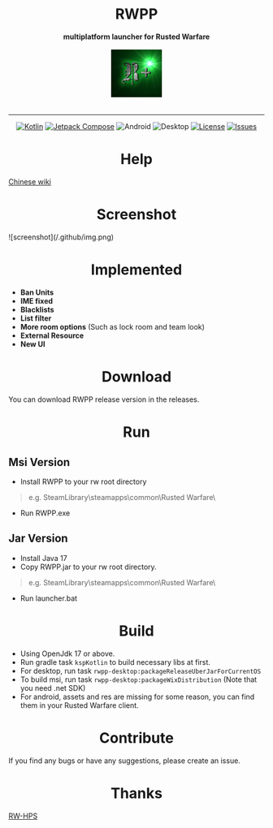<div align="center">
<h1> RWPP </h1>
<div align="center">
  <strong>multiplatform launcher for Rusted Warfare</strong>
</div>
<br />
<div align="center">
 <img src = "https://github.com/Minxyzgo/RWPP/blob/main/rwpp-core/src/commonMain/composeResources/drawable/logo.png" width = "100px"/>
</div>
<br />

----
[![Kotlin](https://img.shields.io/badge/kotlin-2.1.0-blue.svg?logo=kotlin)](http://kotlinlang.org)
[![Jetpack Compose](https://img.shields.io/badge/Jetpack%20Compose-1.7.3-brightgreen)](https://www.jetbrains.com/lp/compose-multiplatform/)
![Android](https://img.shields.io/badge/Android-green)
![Desktop](https://img.shields.io/badge/Desktop-tomato)
[![License](https://img.shields.io/github/license/Minxyzgo/RWPP)]()
[![Issues](https://img.shields.io/github/issues/Minxyzgo/RWPP)]()
</div>

<h1 align="center">Help</h1>

[Chinese wiki](https://rwpp.netlify.app/)

<h1 align="center"> Screenshot </h1>
![screenshot](/.github/img.png)

<h1 align="center"> Implemented </h1>

 - __Ban Units__
 - __IME fixed__
 - __Blacklists__
 - __List filter__
 - __More room options__ (Such as lock room and team look)
 - __External Resource__
 - __New UI__

<h1 align="center"> Download </h1>

You can download RWPP release version in the releases.

<h1 align="center"> Run </h1>

## Msi Version
- Install RWPP to your rw root directory
> e.g. SteamLibrary\steamapps\common\Rusted Warfare\
- Run RWPP.exe

## Jar Version
- Install Java 17
- Copy RWPP.jar to your rw root directory.
> e.g. SteamLibrary\steamapps\common\Rusted Warfare\
- Run launcher.bat

<h1 align="center"> Build </h1>

- Using OpenJdk 17 or above.
- Run gradle task `kspKotlin` to build necessary libs at first.
- For desktop, run task `rwpp-desktop:packageReleaseUberJarForCurrentOS`
- To build msi, run task `rwpp-desktop:packageWixDistribution` (Note that you need .net SDK)
- For android, assets and res are missing for some reason, you can find them in your Rusted Warfare client.

<h1 align="center"> Contribute </h1>

If you find any bugs or have any suggestions, please create an issue.

<h1 align="center"> Thanks </h1>

[RW-HPS](https://github.com/deng-rui/RW-HPS)
